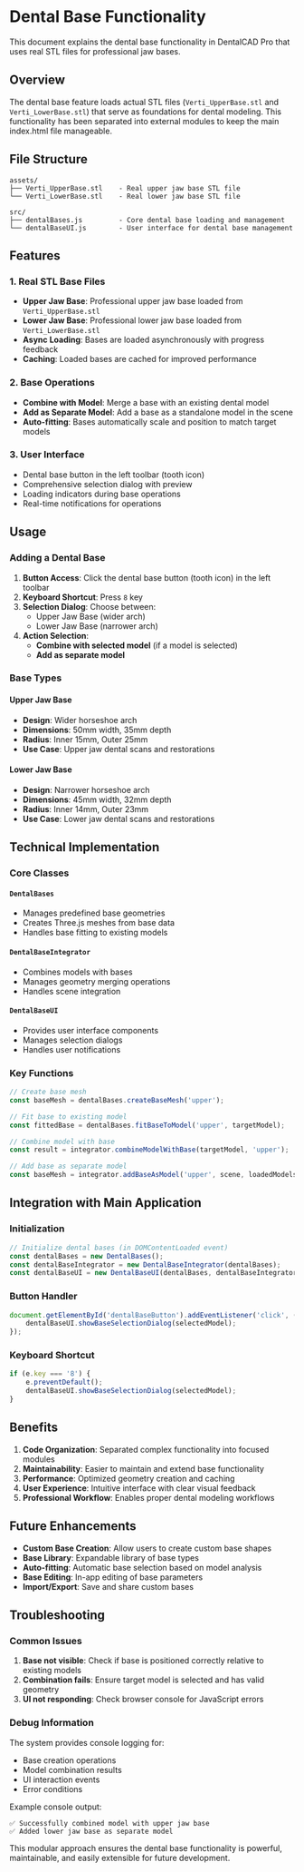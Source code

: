 # Dental Base Functionality

This document explains the dental base functionality in DentalCAD Pro that uses real STL files for professional jaw bases.

## Overview

The dental base feature loads actual STL files (`Verti_UpperBase.stl` and `Verti_LowerBase.stl`) that serve as foundations for dental modeling. This functionality has been separated into external modules to keep the main index.html file manageable.

## File Structure

```
assets/
├── Verti_UpperBase.stl    - Real upper jaw base STL file
└── Verti_LowerBase.stl    - Real lower jaw base STL file

src/
├── dentalBases.js         - Core dental base loading and management
└── dentalBaseUI.js        - User interface for dental base management
```

## Features

### 1. Real STL Base Files
- **Upper Jaw Base**: Professional upper jaw base loaded from `Verti_UpperBase.stl`
- **Lower Jaw Base**: Professional lower jaw base loaded from `Verti_LowerBase.stl`
- **Async Loading**: Bases are loaded asynchronously with progress feedback
- **Caching**: Loaded bases are cached for improved performance

### 2. Base Operations
- **Combine with Model**: Merge a base with an existing dental model
- **Add as Separate Model**: Add a base as a standalone model in the scene
- **Auto-fitting**: Bases automatically scale and position to match target models

### 3. User Interface
- Dental base button in the left toolbar (tooth icon)
- Comprehensive selection dialog with preview
- Loading indicators during base operations
- Real-time notifications for operations

## Usage

### Adding a Dental Base

1. **Button Access**: Click the dental base button (tooth icon) in the left toolbar
2. **Keyboard Shortcut**: Press `8` key
3. **Selection Dialog**: Choose between:
   - Upper Jaw Base (wider arch)
   - Lower Jaw Base (narrower arch)
4. **Action Selection**:
   - **Combine with selected model** (if a model is selected)
   - **Add as separate model**

### Base Types

#### Upper Jaw Base
- **Design**: Wider horseshoe arch
- **Dimensions**: 50mm width, 35mm depth
- **Radius**: Inner 15mm, Outer 25mm
- **Use Case**: Upper jaw dental scans and restorations

#### Lower Jaw Base
- **Design**: Narrower horseshoe arch  
- **Dimensions**: 45mm width, 32mm depth
- **Radius**: Inner 14mm, Outer 23mm
- **Use Case**: Lower jaw dental scans and restorations

## Technical Implementation

### Core Classes

#### `DentalBases`
- Manages predefined base geometries
- Creates Three.js meshes from base data
- Handles base fitting to existing models

#### `DentalBaseIntegrator`
- Combines models with bases
- Manages geometry merging operations
- Handles scene integration

#### `DentalBaseUI`
- Provides user interface components
- Manages selection dialogs
- Handles user notifications

### Key Functions

```javascript
// Create base mesh
const baseMesh = dentalBases.createBaseMesh('upper');

// Fit base to existing model
const fittedBase = dentalBases.fitBaseToModel('upper', targetModel);

// Combine model with base
const result = integrator.combineModelWithBase(targetModel, 'upper');

// Add base as separate model
const baseMesh = integrator.addBaseAsModel('upper', scene, loadedModels);
```

## Integration with Main Application

### Initialization
```javascript
// Initialize dental bases (in DOMContentLoaded event)
const dentalBases = new DentalBases();
const dentalBaseIntegrator = new DentalBaseIntegrator(dentalBases);
const dentalBaseUI = new DentalBaseUI(dentalBases, dentalBaseIntegrator, scene, loadedModels, addToFileList);
```

### Button Handler
```javascript
document.getElementById('dentalBaseButton').addEventListener('click', () => {
    dentalBaseUI.showBaseSelectionDialog(selectedModel);
});
```

### Keyboard Shortcut
```javascript
if (e.key === '8') {
    e.preventDefault();
    dentalBaseUI.showBaseSelectionDialog(selectedModel);
}
```

## Benefits

1. **Code Organization**: Separated complex functionality into focused modules
2. **Maintainability**: Easier to maintain and extend base functionality
3. **Performance**: Optimized geometry creation and caching
4. **User Experience**: Intuitive interface with clear visual feedback
5. **Professional Workflow**: Enables proper dental modeling workflows

## Future Enhancements

- **Custom Base Creation**: Allow users to create custom base shapes
- **Base Library**: Expandable library of base types
- **Auto-fitting**: Automatic base selection based on model analysis
- **Base Editing**: In-app editing of base parameters
- **Import/Export**: Save and share custom bases

## Troubleshooting

### Common Issues

1. **Base not visible**: Check if base is positioned correctly relative to existing models
2. **Combination fails**: Ensure target model is selected and has valid geometry
3. **UI not responding**: Check browser console for JavaScript errors

### Debug Information

The system provides console logging for:
- Base creation operations
- Model combination results
- UI interaction events
- Error conditions

Example console output:
```
✅ Successfully combined model with upper jaw base
✅ Added lower jaw base as separate model
```

This modular approach ensures the dental base functionality is powerful, maintainable, and easily extensible for future development.
